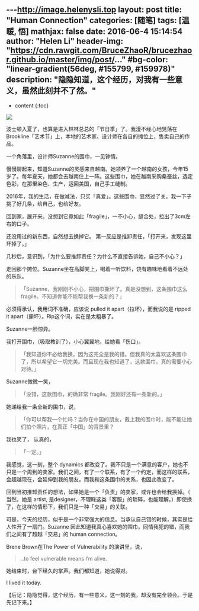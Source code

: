 ---http://image.helenysli.top
layout: post
title:      "Human Connection"
categories: [随笔]
tags:       [温暖, 悟]
mathjax:    false
date:       2016-06-4 15:14:54
author:     "Helen Li"
header-img: "https://cdn.rawgit.com/BruceZhaoR/brucezhaor.github.io/master/img/post/..."
#bg-color: "linear-gradient(56deg, #155799, #159978)"
description: "隐隐知道，这个经历，对我有一些意义，虽然此刻并不了然。"
---

* content
{:toc}


<img src="http://image.helenysli.top/helenysli160604-Suzanne-Watzman-Scarf.jpg" style="PADDING-RIGHT: 8px">

波士顿入夏了，也算是进入林林总总的「节日季」了。我漫不经心地晃荡在Brookline「艺术节」上，本地的艺术家、设计师在各自的摊位上，售卖自己的作品。

一个角落里，设计师Suzanne的围巾，一见钟情。

慢慢聊起来，知道Suzanne的灵感来自越南。她领养了一个越南的女孩，今年15岁了。每年夏天，她都会去越南住上一阵。这些围巾，她在越南采购桑蚕丝，选定色彩，在那里染色、生产，运回美国，自己手工缝制。

2016年，我的生活，在做减法，只买「真爱」。这些围巾，显然过了关。我一下子挑了好几条，给自己，也给好友。

回到家，展开来。没想到它竟如此「fragile」，一不小心，缝合处，拉出了3cm左右的口子。

还没用过的新东西，自然想去换掉它。
第一反应是推卸责任，「打开来，发现这里坏掉了。」

几秒后，意识到，「为什么要推卸责任？为什么不直接告诉她，自己不小心？」

走回那个摊位。Suzanne坐在高脚凳上，喝着一听饮料，饶有趣味地看着不远处的乐队。

> 「Suzanne，我刚刚不小心，把围巾撕坏了。真是没想到，这条围巾这么 fragile。不知道你能不能帮我换一条新的？」

必须得承认，我用词不准确，应该说 pulled it apart（拉坏），而我说的是 ripped it apart（撕坏）。Rip这个词，实在是太粗暴了。

Suzanne一脸惊异。

我打开围巾，（吸取教训了），小心翼翼地，给她看「伤口」。

> 「我知道你不必给我换，因为这完全是我的错。但我真的太喜欢这条围巾了，所以希望它一切完美。而且现在我也知道了，这款围巾，真的需要小心对待。」

Suzanne微微一笑，

> 「没错，这款围巾，的确非常 fragile。我刚好还有一条新的。」

她递给我一条全新的围巾，说，

> 「你可以帮我一个忙吗？当你在中国的朋友，戴上我的围巾时，能不能让她们拍个照片，在真正「中国」的背景里？

我也笑了， 认真的，

> 「一定。」

我感觉，这一刻，整个 dynamics 都改变了。我不只是一个满意的客户，她也不只是一个周到的卖家。我们之间，有了一个联系，有了一个约定，而这样的联系，会超越现在，会延伸到我的朋友。而我和这条围巾的关系，也因此改变了。

回到当初推卸责任的想法，如果她是一个「负责」的卖家，或许也会给我换掉。（ 当然，她是 artist, 是designer，不理睬这类「客服」的琐碎，也能理解。）即使换了，在这样的情形下，我们只是一种「交易」的关联。

可是，今天的经历，似乎是一个非常强大的信息。当承认自己错的时候，其实是给人性开了一扇门。Suzanne 因此知道我真心喜欢她的围巾，同情我犯的错，而我们之间有了超越「交易」的 human connection。

Brene Brown在The Power of Vulnerability 的演讲里，说，

> ..to feel vulnerable means I’m alive.

她结束时，台下经久的掌声。我们都知道，她说得对。

I lived it today.

【后记：隐隐觉得，这个经历，有一些意义，这一刻的我，却没有完全领会。于是先记下来。】




